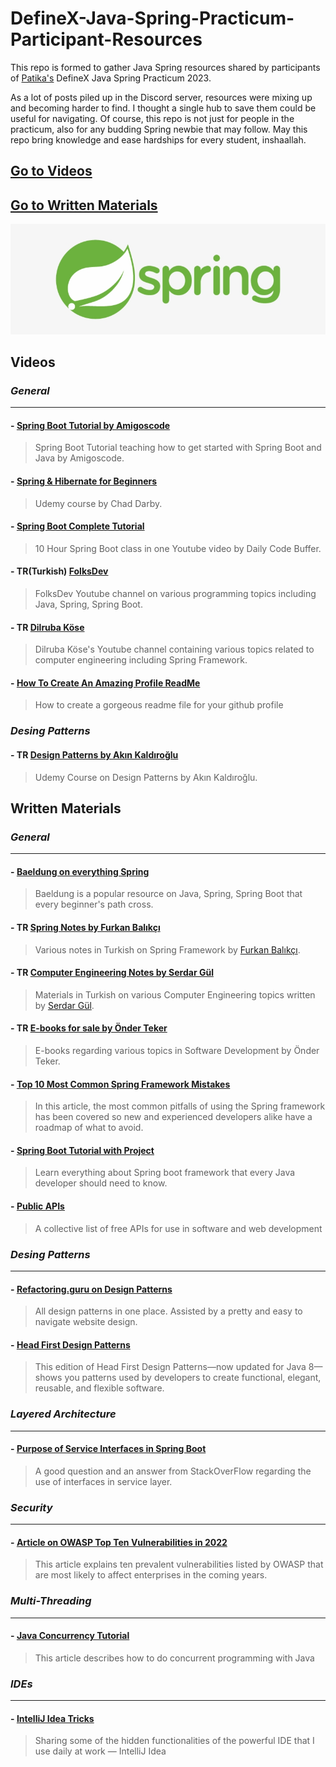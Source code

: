 # DefineX-Java-Spring-Practicum-Participant-Resources
 This repo is formed to gather Java Spring resources shared by participants of [Patika's](https://app.patika.dev/) DefineX Java Spring Practicum 2023.
 
 As a lot of posts piled up in the Discord server, resources were mixing up and becoming harder to find. I thought a single hub to save them could be useful for navigating. Of course, this repo is not just for people in the practicum, also for any budding Spring newbie that may follow.
May this repo bring knowledge and ease hardships for every student, inshaallah.  

## [Go to Videos](#videos)
## [Go to Written Materials](#written-materials)

<img title="spring_logo" alt="Logo for Spring" src="spring_logo.jpg">

## Videos


### ***General***
---
#### - [Spring Boot Tutorial by Amigoscode](https://www.youtube.com/watch?v=9SGDpanrc8U)
> Spring Boot Tutorial teaching how to get started with Spring Boot and Java by Amigoscode. 

#### - [Spring & Hibernate for Beginners](https://www.udemy.com/course/spring-hibernate-tutorial/)
> Udemy course by Chad Darby.

#### - [Spring Boot Complete Tutorial](https://www.youtube.com/watch?v=zvR-Oif_nxg)
> 10 Hour Spring Boot class in one Youtube video by Daily Code Buffer.

#### - TR(Turkish) [FolksDev ](https://www.youtube.com/@FolksDev)
> FolksDev Youtube channel on various programming topics including Java, Spring, Spring Boot.

#### - TR [Dilruba Köse](https://www.youtube.com/@dilrubakose/featured)
> Dilruba Köse's Youtube channel containing various topics related to computer engineering including Spring Framework.

#### - [How To Create An Amazing Profile ReadMe](https://www.youtube.com/watch?v=ECuqb5Tv9qI)
> How to create a gorgeous readme file for your github profile

### ***Desing Patterns***

#### - TR [Design Patterns by Akın Kaldıroğlu](https://www.udemy.com/course/designpatterns/)
> Udemy Course on Design Patterns by Akın Kaldıroğlu.


## Written Materials

### ***General***
---
#### - [Baeldung on everything Spring](https://www.baeldung.com/)
> Baeldung is a popular resource on Java, Spring, Spring Boot that every beginner's path cross.

#### - TR [Spring Notes by Furkan Balıkçı](https://github.com/furkanbalikci/SpringNotes)
> Various notes in Turkish on Spring Framework by [Furkan Balıkçı](https://github.com/furkanbalikci).

#### - TR [Computer Engineering Notes by Serdar Gül](https://github.com/coderserdar/HacettepeBBM)
> Materials in Turkish on various Computer Engineering topics written by [Serdar Gül](https://github.com/coderserdar).

#### - TR [E-books for sale by Önder Teker](http://godoro.com/Content.html?article=xml/Publishing/Kitap-Elektronik)
> E-books regarding various topics in Software Development by Önder Teker.

#### - [Top 10 Most Common Spring Framework Mistakes](https://www.toptal.com/spring/top-10-most-common-spring-framework-mistakes)
> In this article, the most common pitfalls of using the Spring framework has been covered so new and experienced developers alike have a roadmap of what to avoid.

#### - [Spring Boot Tutorial with Project](https://gainjavaknowledge.medium.com/spring-boot-tutorial-2e8c9adc36a9)
> Learn everything about Spring boot framework that every Java developer should need to know.

#### - [Public APIs](https://github.com/public-apis/public-apis)
> A collective list of free APIs for use in software and web development

### ***Desing Patterns***
---
#### - [Refactoring.guru on Design Patterns](https://refactoring.guru/design-patterns/catalog)
> All design patterns in one place. Assisted by a pretty and easy to navigate website design.

#### - [Head First Design Patterns](https://www.oreilly.com/library/view/head-first-design/0596007124/)
> This edition of Head First Design Patterns—now updated for Java 8—shows you patterns used by developers to create functional, elegant, reusable, and flexible software.

### ***Layered Architecture***
---
#### - [Purpose of Service Interfaces in Spring Boot](https://stackoverflow.com/questions/62599259/purpose-of-service-interface-class-in-spring-boot)
> A good question and an answer from StackOverFlow regarding the use of interfaces in service layer.
  
### ***Security***
---
#### - [Article on OWASP Top Ten Vulnerabilities in 2022](https://www.spiceworks.com/it-security/vulnerability-management/articles/owasp-top-ten-vulnerabilities/)
> This article explains ten prevalent vulnerabilities listed by OWASP that are most likely to affect enterprises in the coming years.

### ***Multi-Threading***
---
#### - [Java Concurrency Tutorial](https://www.vogella.com/tutorials/JavaConcurrency/article.html)
> This article describes how to do concurrent programming with Java

### ***IDEs***
---
#### - [IntelliJ Idea Tricks](https://medium.com/coderbyte/intellij-idea-tricks-that-i-use-daily-java-spring-ms-handling-40bc1239d371?source=userActivityShare-d9dd3829015f-1674475144&_branch_match_id=1146144306998188592&_branch_referrer=H4sIAAAAAAAAA8soKSkottLXz8nMy9bLTU3JLM3VS87P1c%2B18KgwNjY29C9PAgDFoU%2BzIwAAAA%3D%3D)
> Sharing some of the hidden functionalities of the powerful IDE that I use daily at work — IntelliJ Idea
